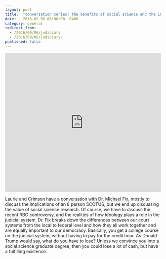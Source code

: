 ```yaml
---
layout: post
title:  "conversation series: the benefits of social science and the importance of the american judiciary"
date:   2016-09-06 08:00:00 -0400
category: general
redirect_from:
  - /2016/09/06/judiciary
  - /2016/09/06/judiciary/
published: false
---
```


<iframe width="100%" height="450" scrolling="no" frameborder="no" src="https://w.soundcloud.com/player/?url=https%3A//api.soundcloud.com/tracks/274793394&amp;auto_play=false&amp;hide_related=false&amp;show_comments=true&amp;show_user=true&amp;show_reposts=false&amp;visual=true"></iframe>

Laurie and Crimson have a conversation with [Dr. Michael Fix](http://www2.gsu.edu/~mfix/Home.html), mostly to discuss the implications of an 8 person SCOTUS, but we end up discussing the value of social science research. Of course, we have to discuss the recent RBG controversy, and the realities of how ideology plays a role in the judicial system. Dr. Fix breaks down the differences between our court systems from the local to federal level and how they all work together and are equally important to our democracy. Basically, you get a college course on the judicial system, without having to pay for the credit hour. As Donald Trump would say, what do you have to lose? Unless we convince you into a social science graduate degree, then you could lose a lot of cash, but have a fulfilling existence.
